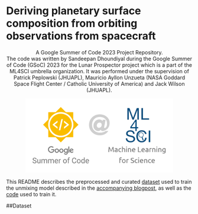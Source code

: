 # Deriving planetary surface composition from orbiting observations from spacecraft

<div align="center">


A Google Summer of Code 2023 Project Repository.<br>
The code was written by Sandeepan Dhoundiyal during the Google Summer of Code (GSoC) 2023 for the Lunar Prospector project which is a part of the ML4SCI umbrella organization. It was performed under the supervision of Patrick Peplowski (JHUAPL), Mauricio Ayllon Unzueta (NASA Goddard Space Flight Center / Catholic University of America) and Jack Wilson (JHUAPL).</b>

  <a href="https://ml4sci.org/" target="_blank"><img alt="gsoc@ml4sci" height="200px" src="https://raw.githubusercontent.com/eraraya-ricardo/GSoC-QCNN/main/assets/gsoc%40ml4sci.jpeg" /></a>
    
</div>

This README describes the preprocessed and curated <a href="https://github.com/sdhoundiyal/MLMapper/tree/main/Lunar_Prospector/Deriving_Surface_Composition_Sandeepan_Dhoundiyal/Final_Spectral_unmixing/Dataset" target="_blank">dataset</a> used to train the unmixing model described in the <a href="https://github.com/ML4SCI/MLMapper/tree/main/Lunar_Prospector/Deriving_Surface_Composition_Sandeepan_Dhoundiyal/Final_Spectral_unmixing/Dataset" target="_blank">accompanying blogpost</a>, as well as the <a href="https://github.com/ML4SCI/MLMapper/tree/main/Lunar_Prospector/Deriving_Surface_Composition_Sandeepan_Dhoundiyal/Final_Spectral_unmixing/Notebooks" target="_blank">code</a> used to train it.


##Dataset

